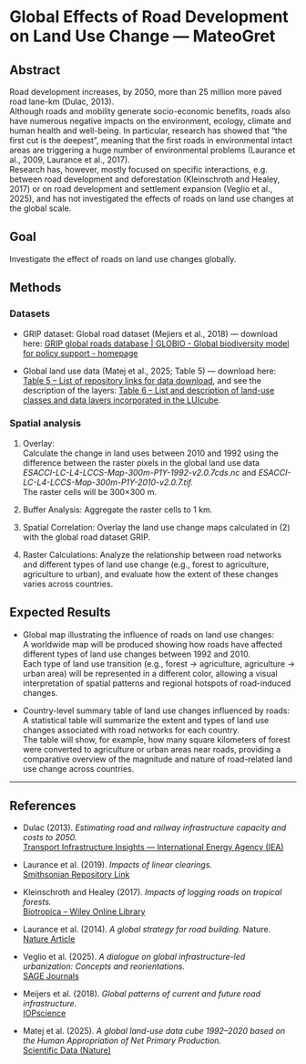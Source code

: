 # Global Effects of Road Development on Land Use Change — MateoGret

## Abstract
Road development increases, by 2050, more than 25 million more paved road lane-km (Dulac, 2013).  
Although roads and mobility generate socio-economic benefits, roads also have numerous negative impacts on the environment, ecology, climate and human health and well-being. In particular, research has showed that “the first cut is the deepest”, meaning that the first roads in environmental intact areas are triggering a huge number of environmental problems (Laurance et al., 2009, Laurance et al., 2017).  
Research has, however, mostly focused on specific interactions, e.g. between road development and deforestation (Kleinschroth and Healey, 2017) or on road development and settlement expansion (Veglio et al., 2025), and has not investigated the effects of roads on land use changes at the global scale.

## Goal
Investigate the effect of roads on land use changes globally.

## Methods

### Datasets
- GRIP dataset: Global road dataset (Mejiers et al., 2018) — download here:
  [GRIP global roads database | GLOBIO - Global biodiversity model for policy support - homepage](https://www.globio.info/download-grip-dataset)

- Global land use data (Matej et al., 2025; Table 5) — download here:
  [Table 5 – List of repository links for data download](https://www.globio.info/download-grip-dataset),
  and see the description of the layers:
  [Table 6 – List and description of land-use classes and data layers incorporated in the LUIcube](https://www.globio.info/download-grip-dataset).
  
### Spatial analysis

1. Overlay:  
   Calculate the change in land uses between 2010 and 1992 using the difference between the raster pixels in the global land use data  
   *ESACCI-LC-L4-LCCS-Map-300m-P1Y-1992-v2.0.7cds.nc* and *ESACCI-LC-L4-LCCS-Map-300m-P1Y-2010-v2.0.7.tif.*  
   The raster cells will be 300×300 m.

2. Buffer Analysis:
   Aggregate the raster cells to 1 km.

3. Spatial Correlation:
   Overlay the land use change maps calculated in (2) with the global road dataset GRIP.

4. Raster Calculations:
   Analyze the relationship between road networks and different types of land use change (e.g., forest to agriculture, agriculture to urban), and evaluate how the extent of these changes varies across countries.

## Expected Results

- Global map illustrating the influence of roads on land use changes:  
  A worldwide map will be produced showing how roads have affected different types of land use changes between 1992 and 2010.  
  Each type of land use transition (e.g., forest → agriculture, agriculture → urban area) will be represented in a different color, allowing a visual interpretation of spatial patterns and regional hotspots of road-induced changes.

- Country-level summary table of land use changes influenced by roads: 
  A statistical table will summarize the extent and types of land use changes associated with road networks for each country.  
  The table will show, for example, how many square kilometers of forest were converted to agriculture or urban areas near roads, providing a comparative overview of the magnitude and nature of road-related land use change across countries.

---

## References

- Dulac (2013). *Estimating road and railway infrastructure capacity and costs to 2050.*  
  [Transport Infrastructure Insights — International Energy Agency (IEA)](https://www.iea.org/reports/transport-infrastructure-insights)

- Laurance et al. (2019). *Impacts of linear clearings.*  
  [Smithsonian Repository Link](https://repository.si.edu/server/api/core/bitstreams/2abb548b-2ea5-4727-a46c-4a6af17e36fc/content)

- Kleinschroth and Healey (2017). *Impacts of logging roads on tropical forests.*  
  [Biotropica – Wiley Online Library](https://onlinelibrary.wiley.com/doi/10.1111/btp.12423)

- Laurance et al. (2014). *A global strategy for road building.* Nature.  
  [Nature Article](https://www.nature.com/articles/nature13717)

- Veglio et al. (2025). *A dialogue on global infrastructure-led urbanization: Concepts and reorientations.*  
  [SAGE Journals](https://journals.sagepub.com/home/epd)

- Meijers et al. (2018). *Global patterns of current and future road infrastructure.*  
  [IOPscience](https://iopscience.iop.org/article/10.1088/1748-9326/aabd42)

- Matej et al. (2025). *A global land-use data cube 1992–2020 based on the Human Appropriation of Net Primary Production.*  
  [Scientific Data (Nature)](https://www.nature.com/sdata/)


 
